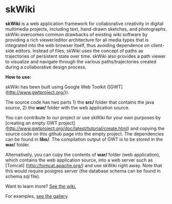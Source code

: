 # skWiki

**skWiki** is a web application framework for collaborative creativity in digital multimedia projects, including text, hand-drawn sketches, and photographs. skWiki overcomes common drawbacks of existing wiki software by providing a rich viewer/editor architecture for all media types that is integrated into the web browser itself, thus avoiding dependence on client-side editors. Instead of files, skWiki uses the concept of paths as trajectories of persistent state over time. skWiki also provides a path viewer to visualize and navigate through the various paths/trajectories created during a collaborative design process. 

**How to use:**

skWiki has been built using Google Web Toolkit ([GWT] (http://www.gwtproject.org/)).  

The source code has two parts 1) the **src/** folder that contains the java source, 2) the **war/** folder with the web application source.

You can contribute to our project or use skWiki for your own purposes by [creating an empty GWT project] (http://www.gwtproject.org/doc/latest/tutorial/create.html) and copying the source code on this github page into the empty project. The dependencies can be found in **libs/**. The compilation output of GWT is to be stored in the **war/** folder.

Alternatively, you can copy the contents of **war/** folder (web application), which contains the web application source, into a web server such as [Tomcat] (http://tomcat.apache.org/) and use skWiki right away. Note that this would require postgres server (the database schema can be found in schema.sql file).


Want to learn more? [See the wiki.](https://github.com/karthikbadam/skWiki/wiki)

For examples, [see the gallery](https://github.com/karthikbadam/skWiki/wiki/Gallery).


